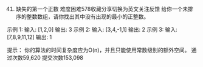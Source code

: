 41. 缺失的第一个正数
难度困难578收藏分享切换为英文关注反馈
给你一个未排序的整数数组，请你找出其中没有出现的最小的正整数。
 
示例 1:
输入: [1,2,0]
输出: 3
示例 2:
输入: [3,4,-1,1]
输出: 2
示例 3:
输入: [7,8,9,11,12]
输出: 1
 
提示：
你的算法的时间复杂度应为O(n)，并且只能使用常数级别的额外空间。
通过次数59,620
提交次数153,098